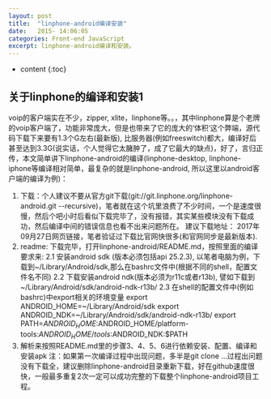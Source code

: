 ```yaml
---
layout: post
title:  "linphone-android编译安装"
date:   2015- 14:06:05
categories: Front-end JavaScript
excerpt: linphone-android编译和安装。
---
```


* content
{:toc}


## 关于linphone的编译和安装1
voip的客户端实在不少，zipper, xlite，linphone等。。，其中linphone算是个老牌的voip客户端了，功能非常庞大，但是也带来了它的庞大的‘体积‘这个弊端，源代码下载下来要有1.3个G左右(最新版), 比服务器(例如freeswitch)都大，编译好后甚至达到3.3G(说实话，个人觉得它太臃肿了，成了它最大的缺点)，好了，言归正传，本文简单讲下linphone-android的编译(linphone-desktop, linphone-iphone等编译相对简单，最复杂的就是linphone-android, 所以这里以android客户端的编译为例)：
1. 下载：个人建议不要从官方git下载(git://git.linphone.org/linphone-android.git --recursive)，笔者就在这个坑里浪费了不少时间，一个是速度很慢，然后个吧小时后看似下载完毕了，没有报错，其实某些模块没有下载成功，然后编译中间的错误信息也看不出来问题所在。
建议下载地址： 2017年09月27日网页链接，笔者验证过下载比官网快很多(和官网同步是最新版本).
2. readme: 下载完毕，打开linphone-android/README.md，按照里面的编译要求来:
2.1 安装android sdk (版本必须包括api 25.2.3), 以笔者电脑为例，下载到~/Library/Android/sdk,那么在bashrc文件中(根据不同的shell，配置文件名不同)
2.2 下载安装android ndk(版本必须为r11c或者r13b), 譬如下载到~/Library/Android/sdk/android-ndk-r13b/
2.3 在shell的配置文件中(例如bashrc)中export相关的环境变量
        export ANDROID_HOME=~/Library/Android/sdk
        export ANDROID_NDK=~/Library/Android/sdk/android-ndk-r13b/
        export PATH=$ANDROID_HOME:$ANDROID_HOME/platform-tools:$ANDROID_HOME/tools:$ANDROID_NDK:$PATH
3. 解析来按照README.md里的步骤3、4、5、6进行依赖安装、配置、编译和安装apk
注：如果第一次编译过程中出现问题，多半是git clone ...过程出问题没有下载全，建议删除linphone-android目录重新下载，好在github速度很快，一般最多重复2次一定可以成功完整的下载整个linphone-android项目工程。
